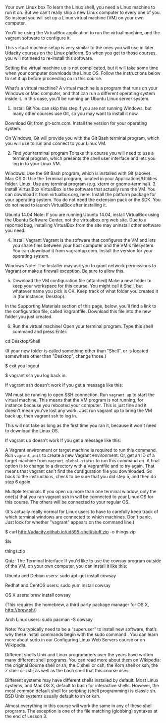 Your own Linux box
To learn the Linux shell, you need a Linux machine to run it on. But we can't really ship a new Linux computer to every one of you. So instead you will set up a Linux virtual machine (VM) on your own computer.

You'll be using the VirtualBox application to run the virtual machine, and the vagrant software to configure it.

This virtual-machine setup is very similar to the ones you will use in later Udacity courses on the Linux platform. So when you get to those courses, you will not need to re-install this software.

Setting the virtual machine up is not complicated, but it will take some time when your computer downloads the Linux OS. Follow the instructions below to set it up before proceeding on in this course.

What's a virtual machine?
A virtual machine is a program that runs on your Windows or Mac computer, and that can run a different operating system inside it. In this case, you'll be running an Ubuntu Linux server system.

1. Install Git
You can skip this step if you are not running Windows, but many other courses use Git, so you may want to install it now.

Download Git from git-scm.com. Install the version for your operating system.

On Windows, Git will provide you with the Git Bash terminal program, which you will use to run and connect to your Linux VM.

2. Find your terminal program
To take this course you will need to use a terminal program, which presents the shell user interface and lets you log in to your Linux VM.

Windows: Use the Git Bash program, which is installed with Git (above).
Mac OS X: Use the Terminal program, located in your Applications/Utilities folder.
Linux: Use any terminal program (e.g. xterm or gnome-terminal).
3. Install VirtualBox
VirtualBox is the software that actually runs the VM. You can download it from virtualbox.org, here. Install the platform package for your operating system. You do not need the extension pack or the SDK. You do not need to launch VirtualBox after installing it.

Ubuntu 14.04 Note: If you are running Ubuntu 14.04, install VirtualBox using the Ubuntu Software Center, not the virtualbox.org web site. Due to a reported bug, installing VirtualBox from the site may uninstall other software you need.

4. Install Vagrant
Vagrant is the software that configures the VM and lets you share files between your host computer and the VM's filesystem. You can download it from vagrantup.com. Install the version for your operating system.

Windows Note: The Installer may ask you to grant network permissions to Vagrant or make a firewall exception. Be sure to allow this.

5. Download the VM configuration file (attached)
Make a new folder to keep your workspace for this course. You might call it Shell, but whatever name you pick is OK. Keep track of what folder you created it in (for instance, Desktop).

In the Supporting Materials section of this page, below, you'll find a link to the configuration file, called Vagrantfile. Download this file into the new folder you just created.

6. Run the virtual machine!
Open your terminal program. Type this shell command and press Enter:

cd Desktop/Shell

(If your new folder is called something other than "Shell", or is located somewhere other than "Desktop", change those.)

$ exit
you logout

$ vagrant ssh
you log back in.

If vagrant ssh doesn't work
If you get a message like this:

VM must be running to open SSH connection. Run `vagrant up`
to start the virtual machine.
This means that the VM program is not running, for instance because you rebooted your computer. This is just fine and it doesn't mean you've lost any work. Just run vagrant up to bring the VM back up, then vagrant ssh to log in.

This will not take as long as the first time you ran it, because it won't need to download the Linux OS.

If vagrant up doesn't work
If you get a message like this:

A Vagrant environment or target machine is required to run this
command. Run `vagrant init` to create a new Vagrant environment. Or,
get an ID of a target machine from `vagrant global-status` to run
this command on. A final option is to change to a directory with a
Vagrantfile and to try again.
That means that vagrant can't find the configuration file you downloaded. Go back to the instructions, check to be sure that you did step 5, and then do step 6 again.

Multiple terminals
If you open up more than one terminal window, only the one(s) that you ran vagrant ssh in will be connected to your Linux OS for this course. The others will be connected to your regular OS.

(It's actually really normal for Linux users to have to carefully keep track of which terminal windows are connected to which machines. Don't panic. Just look for whether "vagrant" appears on the command line.)


$ curl http://udacity.github.io/ud595-shell/stuff.zip -o things.zip

$ls

things.zip

Quiz: The Terminal Interface
If you'd like to use the cowsay program outside of the VM, on your own computer, you can install it like this:

Ubuntu and Debian users: sudo apt-get install cowsay

Redhat and CentOS users: sudo yum install cowsay

OS X users: brew install cowsay

(This requires the homebrew, a third party package manager for OS X, http://brew.sh/)

Arch Linux users: sudo pacman -S cowsay

Note: You typically need to be a “superuser” to install new software, that’s why these install commands begin with the sudo command . You can learn more about sudo in our Configuring Linux Web Servers course or on Wikipedia.


Different shells
Unix and Linux programmers over the years have written many different shell programs. You can read more about them on Wikipedia: the original Bourne shell or sh; the C shell or csh; the Korn shell or ksh; the Z shell or zsh; as well as the bash shell that this course uses.

Different systems may have different shells installed by default. Most Linux systems, and Mac OS X, default to bash for interactive shells. However, the most common default shell for scripting (shell programming) is classic sh. BSD Unix systems usually default to sh or ksh.

Almost everything in this course will work the same in any of these shell programs. The exception is one of the file matching (globbing) syntaxes at the end of Lesson 3.
